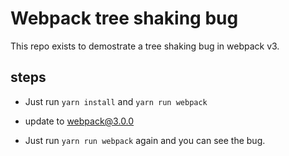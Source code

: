 # Webpack tree shaking bug

This repo exists to demostrate a tree shaking bug in webpack v3.

## steps
* Just run `yarn install` and `yarn run webpack`

* update to webpack@3.0.0

* Just run `yarn run webpack` again and you can see the bug.
